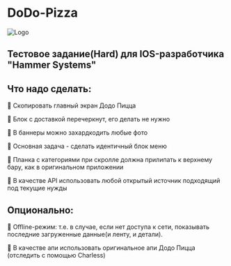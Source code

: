 # DoDo-Pizza

![Logo](https://sosinvitalii.com/wp-content/uploads/2021/03/dodo.jpg "DoDo-Pizza")

## Тестовое задание(Hard) для IOS-разработчика "Hammer Systems"
## Что надо сделать: 
:black_square_button: Скопировать главный экран Додо Пицца

:black_square_button: Блок с доставкой перечеркнут, его делать не нужно 

:black_square_button: В баннеры можно захардкодить любые фото

:black_square_button: Основная задача - сделать идентичный блок меню

:black_square_button: Планка с категориями при скролле должна прилипать к верхнему бару, как в оригинальном приложении 

:black_square_button: В качестве API использовать любой открытый источник подходящий под текущие нужды


## Опционально:
:black_square_button: Offline-режим: т.е. в случае, если нет доступа к сети, показывать последние загруженные данные(и ленту, и детали).

:black_square_button: В качестве апи использовать оригинальное апи Додо Пицца (отследить с помощью Charless)


